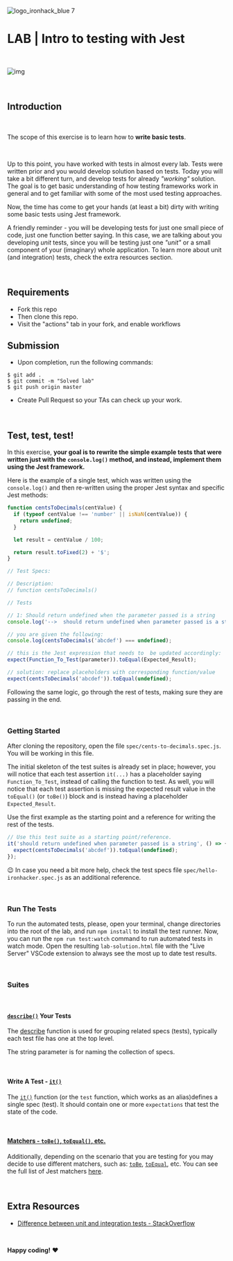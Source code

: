 ![logo_ironhack_blue 7](https://user-images.githubusercontent.com/23629340/40541063-a07a0a8a-601a-11e8-91b5-2f13e4e6b441.png)

# LAB | Intro to testing with Jest

<br>

![img](https://media.giphy.com/media/3o6Mbbs879ozZ9Yic0/giphy.gif)

<br>

## Introduction

<br>

The scope of this exercise is to learn how to **write basic tests**.

<br>

Up to this point, you have worked with tests in almost every lab. Tests were written prior and you would develop solution based on tests. Today you will take a bit different turn, and develop tests for already _"working"_ solution. The goal is to get basic understanding of how testing frameworks work in general and to get familiar with some of the most used testing approaches.

Now, the time has come to get your hands (at least a bit) dirty with writing some basic tests using Jest framework.

A friendly reminder - you will be developing tests for just one small piece of code, just one function better saying. In this case, we are talking about you developing _unit_ tests, since you will be testing just one _"unit"_ or a small component of your (imaginary) whole application. To learn more about unit (and integration) tests, check the extra resources section.

<br>

## Requirements

- Fork this repo
- Then clone this repo.
- Visit the "actions" tab in your fork, and enable workflows

## Submission

- Upon completion, run the following commands:

```shell
$ git add .
$ git commit -m "Solved lab"
$ git push origin master
```

- Create Pull Request so your TAs can check up your work.

<br>

## Test, test, test!

In this exercise, **your goal is to rewrite the simple example tests that were written just with the `console.log()` method, and instead, implement them using the Jest framework.**

Here is the example of a single test, which was written using the `console.log()` and then re-written using the proper Jest syntax and specific Jest methods:

```javascript
function centsToDecimals(centValue) {
  if (typeof centValue !== 'number' || isNaN(centValue)) {
    return undefined;
  }

  let result = centValue / 100;

  return result.toFixed(2) + '$';
}

// Test Specs:

// Description:
// function centsToDecimals()

// Tests

// 1: Should return undefined when the parameter passed is a string
console.log('-->  should return undefined when parameter passed is a string');

// you are given the following:
console.log(centsToDecimals('abcdef') === undefined);

// this is the Jest expression that needs to  be updated accordingly:
expect(Function_To_Test(parameter)).toEqual(Expected_Result);

// solution: replace placeholders with corresponding function/value
expect(centsToDecimals('abcdef')).toEqual(undefined);
```

Following the same logic, go through the rest of tests, making sure they are passing in the end.

<br>

### Getting Started

After cloning the repository, open the file `spec/cents-to-decimals.spec.js`. You will be working in this file.

The initial skeleton of the test suites is already set in place; however, you will notice that each test assertion `it(...)` has a placeholder saying `Function_To_Test`, instead of calling the function to test. As well, you will notice that each test assertion is missing the expected result value in the `toEqual()` (or `toBe()`) block and is instead having a placeholder `Expected_Result`.

Use the first example as the starting point and a reference for writing the rest of the tests.

```js
// Use this test suite as a starting point/reference.
it('should return undefined when parameter passed is a string', () => {
  expect(centsToDecimals('abcdef')).toEqual(undefined);
});
```

:wink: In case you need a bit more help, check the test specs file `spec/hello-ironhacker.spec.js` as an additional reference.

<br>

### Run The Tests

To run the automated tests, please, open your terminal, change directories into the root of the lab, and run `npm install` to install the test runner. Now, you can run the `npm run test:watch` command to run automated tests in watch mode. Open the resulting `lab-solution.html` file with the "Live Server" VSCode extension to always see the most up to date test results.

<br>

### Suites

<br>

#### [`describe()`](https://jestjs.io/docs/api#describename-fn) Your Tests

The [describe](https://jestjs.io/docs/api#describename-fn) function is used for grouping related specs (tests), typically each test file has one at the top level.

The string parameter is for naming the collection of specs.

<br>

#### Write A Test - [`it()`](https://jestjs.io/docs/api#testname-fn-timeout)

The [`it()`](https://jestjs.io/docs/api#testname-fn-timeout) function (or the `test` function, which works as an alias)defines a single spec (test). It should contain one or more `expectations` that test the state of the code.

<br>

#### [Matchers - `toBe()`, `toEqual()`, etc.](https://jestjs.io/docs/expect)

Additionally, depending on the scenario that you are testing for you may decide to use different matchers, such as: [`toBe`](https://jestjs.io/docs/expect#tobevalue), [`toEqual`](https://jestjs.io/docs/expect#toequalvalue), etc.
You can see the full list of Jest matchers [here](https://jestjs.io/docs/expect).

<br>

## Extra Resources

- [Difference between unit and integration tests - StackOverflow](https://stackoverflow.com/questions/5357601/whats-the-difference-between-unit-tests-and-integration-tests)

<br>

**Happy coding!** :heart:

